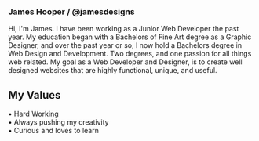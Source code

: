### James Hooper / @jamesdesigns

Hi, I'm James. I have been working as a Junior Web Developer the past year. My education began with a Bachelors of Fine Art degree as a Graphic Designer, and over the past year or so, I now hold a Bachelors degree in Web Design and Development. Two degrees, and one passion for all things web related. My goal as a Web Developer and Designer, is to create well designed websites that are highly functional, unique, and useful. 

## My Values

&#8226; Hard Working<br />
&#8226; Always pushing my creativity<br />
&#8226; Curious and loves to learn


